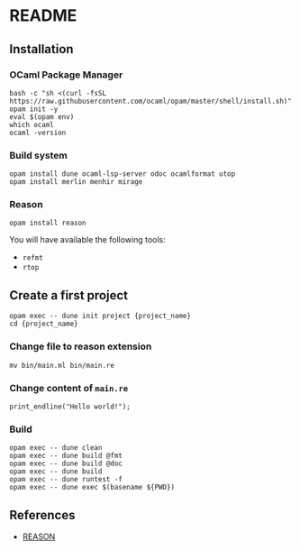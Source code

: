 # README

## Installation

### OCaml Package Manager

```shell
bash -c "sh <(curl -fsSL https://raw.githubusercontent.com/ocaml/opam/master/shell/install.sh)"
opam init -y
eval $(opam env)
which ocaml
ocaml -version
```

### Build system

```shell
opam install dune ocaml-lsp-server odoc ocamlformat utop
opam install merlin menhir mirage
```

### Reason

```shell
opam install reason
```

You will have available the following tools:
- `refmt`
- `rtop`

## Create a first project

```shell
opam exec -- dune init project {project_name}
cd {project_name}
```

### Change file to reason extension

```shell
mv bin/main.ml bin/main.re
```

### Change content of `main.re`

```reason
print_endline("Hello world!");
```

### Build

```shell
opam exec -- dune clean
opam exec -- dune build @fmt
opam exec -- dune build @doc
opam exec -- dune build
opam exec -- dune runtest -f
opam exec -- dune exec $(basename ${PWD})
```

## References

- [REASON](https://reasonml.github.io/en/)